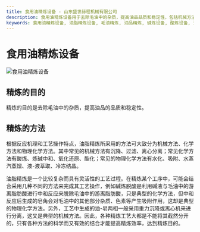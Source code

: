 ```yaml
---
title: 食用油精炼设备 - 山东盛世赫程机械有限公司
description: 食用油精炼设备用于去除毛油中的杂质，提高油品品质和稳定性，包括机械方法、化学方法和物理化学方法，如沉降、过滤、碱炼等。
keywords: 食用油精炼设备, 油脂精炼设备, 毛油精炼, 油品精炼, 碱炼设备, 酸炼设备, 油脂过滤设备, 油脂精炼工艺, 油脂精炼生产线, 油脂精炼机械, 油脂精炼技术, 油脂精炼设备厂家
---
```


# 食用油精炼设备
![食用油精炼设备](https://i.postimg.cc/T2TTJFps/image.png?dl=1)
## 精炼的目的

精炼的目的是去除毛油中的杂质，提高油品的品质和稳定性。

## 精炼的方法

根据反应机理和工艺操作特点，油脂精炼所采用的方法可大致分为机械方法、化学方法和物理化学方法。其中常见的机械方法有沉降、过滤、离心分离；常见化学方法有酸炼、炼碱中和、氧化还原、酯化；常见的物理化学方法有水化、吸附、水蒸汽蒸馏、液-液萃取、冷冻结晶。

油脂精炼是一个比较复杂而具有灵活性的工艺过程。在精炼某个工序中，可能会结合采用几种不同的方法来完成其工艺操作，例如碱炼脱酸是利用碱液与毛油中的游离脂肪酸进行中和反应来脱除毛油中的游离脂肪酸，只是典型的化学方法，但中和反应后生成的皂角会对毛油中的其他部分杂质、色素等产生吸附作用，这却是典型的物理化学方法。另外，工艺中生成的油-皂两相一般采用重力沉降或离心机来进行分离，这又是典型的机械方法。因此，各种精炼工艺大都是不能将其截然分开的，只有各种方法的科学而又有效的结合才能提高精炼效率，达到精炼目的。
